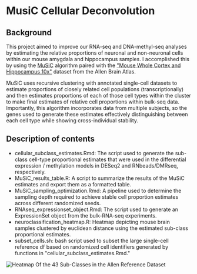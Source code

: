 # MusiC Cellular Deconvolution

## Background 

This project aimed to improve our RNA-seq and DNA-methyl-seq analyses by estimating the relative proportions of neuronal and non-neuronal cells within our mouse amygdala and hippocampus samples. I accomplished this by using the [MuSiC](https://www.nature.com/articles/s41467-018-08023-x) algorithm paired with the ["Mouse Whole Cortex and Hippocampus 10x"](https://portal.brain-map.org/atlases-and-data/rnaseq/mouse-whole-cortex-and-hippocampus-10x) dataset from the Allen Brain Atlas. 

MuSiC uses recursive clustering with annotated single-cell datasets to estimate proportions of closely related cell populations (transcriptionally) and then estimates proportions of each of those cell types within the cluster to make final estimates of relative cell proportions within bulk-seq data. Importantly, this algorithm incorporates data from multiple subjects, so the genes used to generate these estimates effectively distinguishing between each cell type while showing cross-individual stability. 

## Description of contents
- cellular_subclass_estimates.Rmd: The script used to generate the sub-class cell-type proportional estimates that were used in the differential expression / methylation models in DESeq2 and RNbeads/DMRseq, respectively.
- MuSiC_results_table.R: A script to summarize the results of the MuSiC estimates and export them as a formatted table.
- MuSiC_sampling_optimization.Rmd: A pipeline used to determine the sampling depth required to achieve stable cell proportion estimates across different randomized seeds. 
- RNAseq_expressionset_object.Rmd: The script used to generate an ExpressionSet object from the bulk-RNA-seq experiments.
- neuroclassification_heatmap.R: Heatmap depicting mouse brain samples clustered by euclidean distance using the estimated sub-class proportional estimates. 
- subset_cells.sh: bash script used to subset the large single-cell reference df based on randomized cell identifiers generated by functions in "cellular_subclass_estimates.Rmd."

![Heatmap Of the 43 Sub-Classes in the Allen Reference Dataset](https://drive.google.com/file/d/1NPd_BcsF829VdBB2i4k4zgTGUbXwz0He/view?usp=sharing)
